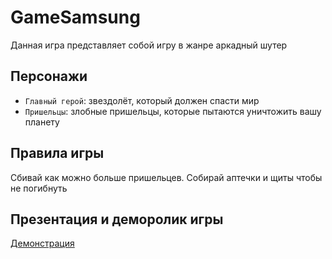 # GameSamsung

Данная игра представляет собой игру в жанре аркадный шутер

## Персонажи

- `Главный герой`: звездолёт, который должен спасти мир
- `Пришельцы`: злобные пришельцы, которые пытаются уничтожить вашу планету

## Правила игры


Сбивай как можно больше пришельцев. Собирай аптечки и щиты чтобы не погибнуть

## Презентация и деморолик игры
[Демонстрация](https://disk.yandex.ru/d/NEf_hA8z4vQI2w)


